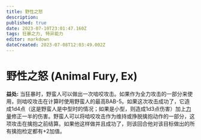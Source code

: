 ```yaml
---
title: 野性之怒
description: 
published: true
date: 2023-07-10T23:01:47.160Z
tags: 狂暴之力, 特异能力
editor: markdown
dateCreated: 2023-07-08T12:03:49.002Z
---
```


# 野性之怒 (Animal Fury, Ex)
**益处:** 当狂暴时，野蛮人可以做出一次啮咬攻击。如果作为全力攻击的一部分来使用，则啮咬攻击在计算时使用野蛮人的最高BAB-5。如果这次攻击成功了，它造成1d4点（这是野蛮人是中型时的情况；如果是小型，则造成1d3点伤害）加上[力量](/zh/属性值#力量-strength-str)修正一半的伤害。野蛮人可以将啮咬攻击作为维持或挣脱擒抱动作的一部分，这项攻击在擒抱之前结算。如果他这样做并且成功了，则该回合他对该目标做出的所有擒抱检定都有+2加值。